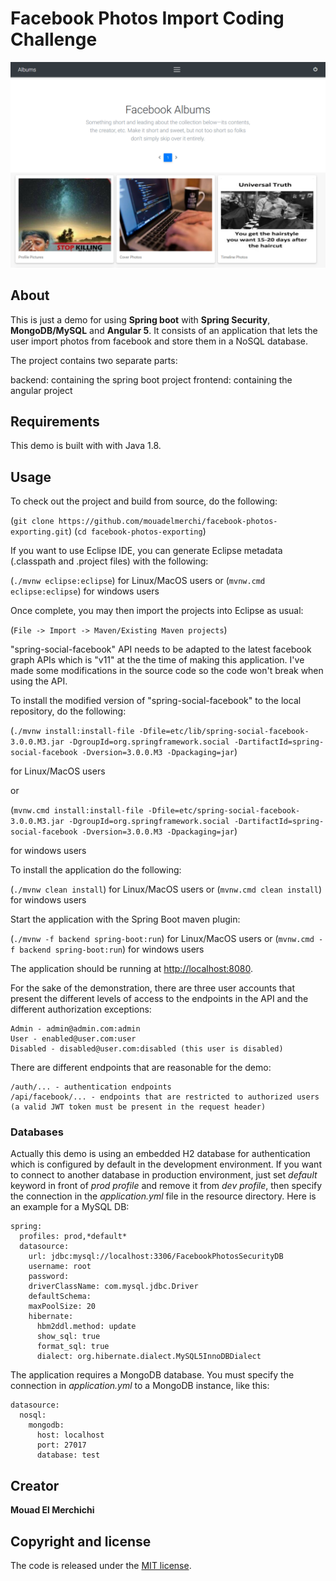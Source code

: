 # Facebook Photos Import Coding Challenge

![Screenshot from running application](etc/screenshot-facebook-photos-import-coding-challenge.png?raw=true "Screenshot Facebook Photos Import Coding Challenge")

## About

This is just a demo for using **Spring boot** with **Spring Security**, **MongoDB/MySQL** and
**Angular 5**. It consists of an application that lets the user import photos from facebook and 
store them in a NoSQL database.

The project contains two separate parts:

 backend: containing the spring boot project
 frontend: containing the angular project

## Requirements

This demo is built with with Java 1.8.

## Usage

To check out the project and build from source, do the following:

 (`git clone https://github.com/mouadelmerchi/facebook-photos-exporting.git`)
 (`cd facebook-photos-exporting`)
 
If you want to use Eclipse IDE, you can generate Eclipse metadata (.classpath and .project files) with the following:

 (`./mvnw eclipse:eclipse`) for Linux/MacOS users or (`mvnw.cmd eclipse:eclipse`) for windows users

Once complete, you may then import the projects into Eclipse as usual:

 (`File -> Import -> Maven/Existing Maven projects`)
 
"spring-social-facebook" API needs to be adapted to the latest facebook graph APIs which is "v11" at the
the time of making this application. I've made some modifications in the source code so the code won't break
when using the API.

To install the modified version of "spring-social-facebook" to the local repository, do the following:

 (`./mvnw install:install-file -Dfile=etc/lib/spring-social-facebook-3.0.0.M3.jar -DgroupId=org.springframework.social -DartifactId=spring-social-facebook -Dversion=3.0.0.M3 -Dpackaging=jar`)
 
 for Linux/MacOS users
 
or

 (`mvnw.cmd install:install-file -Dfile=etc/spring-social-facebook-3.0.0.M3.jar -DgroupId=org.springframework.social -DartifactId=spring-social-facebook -Dversion=3.0.0.M3 -Dpackaging=jar`) 
 
 for windows users
 
To install the application do the following: 
  
 (`./mvnw clean install`) for Linux/MacOS users or (`mvnw.cmd clean install`) for windows users

Start the application with the Spring Boot maven plugin: 
 
 (`./mvnw -f backend spring-boot:run`) for Linux/MacOS users or (`mvnw.cmd -f backend spring-boot:run`) for windows users

The application should be running at [http://localhost:8080](http://localhost:8080).

For the sake of the demonstration, there are three user accounts that present the different levels of access to the endpoints in
the API and the different authorization exceptions:
```
Admin - admin@admin.com:admin
User - enabled@user.com:user
Disabled - disabled@user.com:disabled (this user is disabled)
```

There are different endpoints that are reasonable for the demo:
```
/auth/... - authentication endpoints
/api/facebook/... - endpoints that are restricted to authorized users (a valid JWT token must be present in the request header)
```

### Databases

Actually this demo is using an embedded H2 database for authentication which is configured by default in the development environment. 
If you want to connect to another database in production environment, just set *default* keyword in front 
of *prod profile* and remove it from *dev profile*, then specify the connection in the *application.yml* file in the resource directory. 
Here is an example for a MySQL DB:

```
spring:
  profiles: prod,*default*
  datasource: 
    url: jdbc:mysql://localhost:3306/FacebookPhotosSecurityDB
    username: root
    password: 
    driverClassName: com.mysql.jdbc.Driver
    defaultSchema:
    maxPoolSize: 20
    hibernate:
      hbm2ddl.method: update
      show_sql: true
      format_sql: true
      dialect: org.hibernate.dialect.MySQL5InnoDBDialect
```

The application requires a MongoDB database. You must specify the connection in *application.yml* to a MongoDB instance, like this:

```
datasource:
  nosql:
    mongodb:
      host: localhost
      port: 27017
      database: test
```

## Creator

**Mouad El Merchichi**

## Copyright and license

The code is released under the [MIT license](LICENSE?raw=true).
